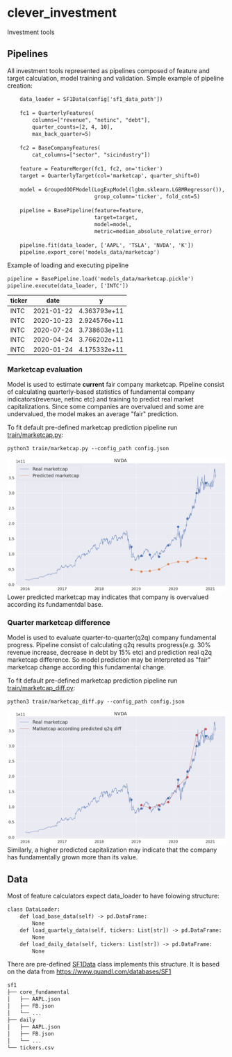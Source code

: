 
# clever_investment
Investment tools


## Pipelines
All investment tools represented as pipelines composed of feature and target calculation, model training and validation.
Simple example of pipeline creation:

```python3
    data_loader = SF1Data(config['sf1_data_path'])
    
    fc1 = QuarterlyFeatures(
        columns=["revenue", "netinc", "debt"],
        quarter_counts=[2, 4, 10],
        max_back_quarter=5)

    fc2 = BaseCompanyFeatures(
        cat_columns=["sector", "sicindustry"])

    feature = FeatureMerger(fc1, fc2, on='ticker')
    target = QuarterlyTarget(col='marketcap', quarter_shift=0)

    model = GroupedOOFModel(LogExpModel(lgbm.sklearn.LGBMRegressor()),
                            group_column='ticker', fold_cnt=5)

    pipeline = BasePipeline(feature=feature, 
                            target=target, 
                            model=model, 
                            metric=median_absolute_relative_error)
                            
    pipeline.fit(data_loader, ['AAPL', 'TSLA', 'NVDA', 'K'])
    pipeline.export_core('models_data/marketcap')
```

Example of loading and executing pipeline
```python3
pipeline = BasePipeline.load('models_data/marketcap.pickle')
pipeline.execute(data_loader, ['INTC'])
```
ticker | date | y 
--- | --- | --- 
INTC | 2021-01-22 | 4.363793e+11 
INTC | 2020-10-23 | 2.924576e+11
INTC | 2020-07-24 | 3.738603e+11
INTC | 2020-04-24 | 3.766202e+11 
INTC | 2020-01-24 | 4.175332e+11


### Marketcap evaluation
Model is used to estimate **current** fair company marketcap. 
Pipeline consist of calculating quarterly-based statistics of fundamental company indicators(revenue, netinc etc) and training to predict real market capitalizations. Since some companies are overvalued and some are undervalued, the model makes an average "fair" prediction.

To fit default pre-defined marketcap prediction pipeline run [train/marketcap.py](train/marketcap.py):
```properties
python3 train/marketcap.py --config_path config.json
```

![plot](./images/marketcap_prediction.png?raw=true "marketcap_prediction")
Lower predicted marketcap may indicates that company is overvalued according its fundamentdal base.



### Quarter marketcap difference
Model is used to evaluate quarter-to-quarter(q2q) company fundamental progress.
Pipeline consist of calculating q2q results progress(e.g. 30% revenue increase, decrease in debt by 15% etc) and prediction real q2q marketcap difference. So model prediction may be interpreted as "fair" marketcap change according this fundamental change.

To fit default pre-defined marketcap prediction pipeline run [train/marketcap_diff.py](train/marketcap_diff.py):
```properties
python3 train/marketcap_diff.py --config_path config.json
```

![plot](./images/marketcap_diff_prediction.png?raw=true "marketcap_prediction")
Similarly, a higher predicted capitalization may indicate that the company has fundamentally grown more than its value.



## Data
Most of feature calculators expect data_loader to have folowing structure:
```python3
class DataLoader:
    def load_base_data(self) -> pd.DataFrame:
        None
    def load_quartely_data(self, tickers: List[str]) -> pd.DataFrame:
        None
    def load_daily_data(self, tickers: List[str]) -> pd.DataFrame:
        None
```
There are pre-defined [SF1Data](data.py#L11) class implements this structure.
It is based on the data from https://www.quandl.com/databases/SF1

    sf1
    ├── core_fundamental 
    │   ├── AAPL.json
    │   ├── FB.json
    │   └── ...
    ├── daily
    │   ├── AAPL.json
    │   ├── FB.json
    │   └── ...
    └── tickers.csv

